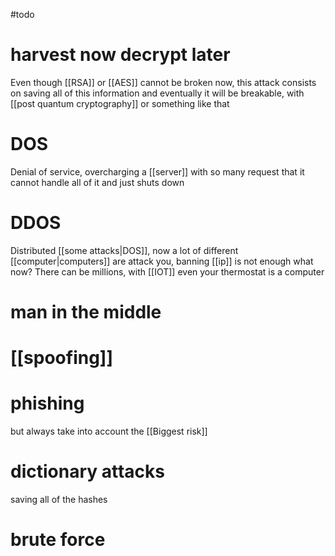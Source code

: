 #todo 
# harvest now decrypt later

Even though [[RSA]] or [[AES]] cannot be broken now, this attack consists on saving all of this information and eventually it will be breakable, with [[post quantum cryptography]] or something like that

# DOS

Denial of service, overcharging a [[server]] with so many request that it cannot handle all of it and just shuts down


# DDOS

Distributed [[some attacks|DOS]], now a lot of different [[computer|computers]] are attack you, banning [[ip]] is not enough what now? There can be millions, with [[IOT]] even your thermostat is a computer

# man in the middle
# [[spoofing]]

# phishing

but always take into account the [[Biggest risk]]

# dictionary attacks
saving all of the hashes

# brute force
